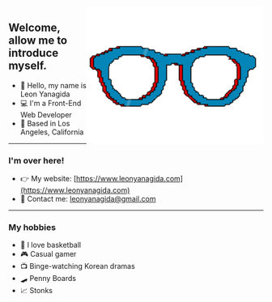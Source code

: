 <img align='right' src='https://raw.githubusercontent.com/leonyanagida/leonyanagida/main/images/gif/glasses.gif' width='350"'>

## Welcome, allow me to introduce myself.
- 👋 Hello, my name is Leon Yanagida <br />
- 💻 I'm a Front-End Web Developer  <br />
- 🏡 Based in Los Angeles, California  <br />

---
### I'm over here!
- 👉 My website: [https://www.leonyanagida.com](https://www.leonyanagida.com) <br />
- 📧 Contact me: [leonyanagida@gmail.com](mailto:leonyanagida@gmail.com) <br />

---
### My hobbies
- 🏀 I love basketball <br />
- 🎮 Casual gamer <br />
- 📺 Binge-watching Korean dramas <br />
- 🛹 Penny Boards <br />
- 📈 Stonks
